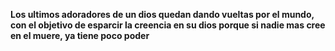 **Los ultimos adoradores de un dios quedan dando vueltas por el mundo, con el objetivo de esparcir la creencia en su dios porque si nadie mas cree en el muere, ya tiene poco poder**